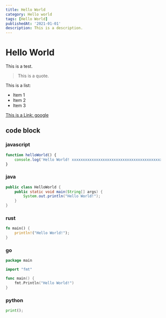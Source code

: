 ```yaml
---
title: Hello World
category: Hello world
tags: [Hello World]
publishedAt: '2021-01-01'
description: This is a description.
---
```


# Hello World

This is a test.

> This is a quote.

This is a list:
- Item 1
- Item 2
- Item 3

[This is a Link: google](https://google.com)

## code block

### javascript

```js {2}
function helloWorld() {
    console.log('Hello World! xxxxxxxxxxxxxxxxxxxxxxxxxxxxxxxxxxxxxxxxxxxxxxxxxxxxxxxxxxxxxxxxxxxxxxxxxxx');
}
```

### java
```java
public class HelloWorld {
    public static void main(String[] args) {
        System.out.println("Hello World!");
    }
}
```

### rust
```rust
fn main() {
    println!("Hello World!");
}
```

### go
```go
package main

import "fmt"

func main() {
    fmt.Println("Hello World!")
}
```

### python

```py
print();
```